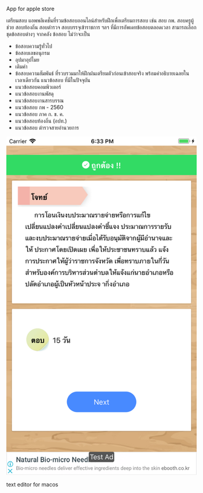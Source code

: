 App for apple store 

เตรียมสอบ
แอพพลิเคชั่นที่รวมข้อสอบออนไลน์สำหรับฝึกเพื่อเตรียมการสอบ เช่น สอบ กพ. สอบครูผู้ช่วย สอบท้องถิ่น สอบตำรวจ สอบบรรจุเข้าราชการ ฯลฯ ที่มีการอัพเดทข้อสอบตลอดเวลา สามารถเลือกชุดข้อสอบต่างๆ จากคลัง 
ข้อสอบ ไม่ว่าจะเป็น 
- ข้อสอบความรู้ทั่วไป
- ข้อสอบเลขอนุกรม
- อุปมาอุปไมย
- เติมคำ
- ข้อสอบความสัมพันธ์
ที่รวบรวมมาให้ฝึกฝนเตรียมตัวก่อนเข้าสอบจริง พร้อมคำอธิบายเฉลยในเวลาเดียวกัน
แนวข้อสอบ ที่มีในปัจจุบัน
- แนวข้อสอบคอมพิวเตอร์
- แนวข้อสอบงานพัสดุ
- แนวข้อสอบงานสารบรรณ
- แนวข้อสอบ กพ - 2560
- แนวข้อสอบ ภาค ก. ข. ค.
- แนวข้อสอบท้องถิ่น (อปท.)
- แนวข้อสอบ ตํารวจสายอํานวยการ

![alt text](https://github.com/masterprohd/-/blob/master/Simulator%20Screen%20Shot%20-%20iPhone%206%20Plus%20-%202018-11-27%20at%2018.33.28.png)



text editor for macos
